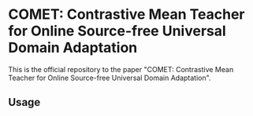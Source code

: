 # COMET: Contrastive Mean Teacher for Online Source-free Universal Domain Adaptation

This is the official repository to the paper "COMET: Contrastive Mean Teacher for Online Source-free Universal Domain Adaptation".

## Usage
